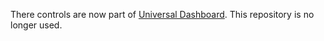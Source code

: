 There controls are now part of [Universal Dashboard](https://github.com/ironmansoftware/universal-dashboard). This repository is no longer used.

